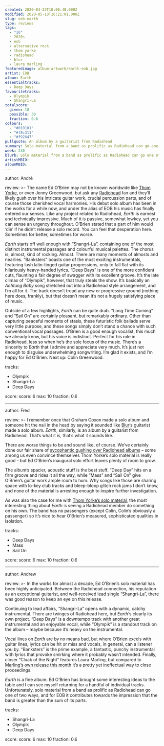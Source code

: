 ```yaml
---
created: 2020-04-22T10:00:48.000Z
modified: 2020-05-10T16:21:01.000Z
slug: eob-earth
type: reviews
tags:
  - "18"
  - 2020s
  - eob
  - alternative rock
  - thom yorke
  - radiohead
  - blur
  - laura marling
featuredimage: album-artwork/earth-eob.jpg
artist: EOB
album: Earth
essentialtracks:
  - Deep Days
favouritetracks:
  - Olympik
  - Shangri-La
totalscore:
  given: 18
  possible: 30
  fraction: 0.6
colours:
  - "#010101"
  - "#f8c311"
  - "#f92647"
pullquote: An album by a guitarist from Radiohead
summary: Solo material from a band as prolific as Radiohead can go one of two ways, and for EOB it contributes towards the impression that the band is greater than the sum of its parts.
week: 230
blurb: Solo material from a band as prolific as Radiohead can go one of two ways. Here it leaves the impression the band is greater than the sum of its parts.
artistMBID:
albumMBID:
---
```

author: André

review: >-
  The name Ed O’Brien may not be known worldwide like [Thom Yorke](<reviews/thom-yorke-anima/>), or even Jonny Greenwood, but ask any [Radiohead](<articles/ranking-radioheads-discography/>) fan and they’ll likely gush over his intricate guitar work, crucial percussion parts, and of course those cherished vocal harmonies. His debut solo album has been in the works for a while now, and under the alias of EOB his music has finally entered our senses. Like any project related to Radiohead, *Earth* is earnest and technically impressive. Much of it is passive, somewhat lowkey, yet you can sense an urgency throughout. O’Brien stated that a part of him would ‘die’ if he didn’t release a solo record. You can feel that desperation here. Sometimes for better, sometimes for worse.

  *Earth* starts off well enough with “Shangri-La”, containing one of the most distinct instrumental passages and colourful musical palettes. The chorus is, almost, kind of rocking. Almost. There are many moments of almosts and nearlies. “Banksters” boasts one of the most exciting instrumentals, featuring lush latin-tinged guitar progressions, only to fall flat with its hilariously heavy-handed lyrics. “Deep Days” is one of the more confident cuts, flaunting a fair degree of swagger with its excellent groove. It’s the late climax of “Olympik”, however, that truly steals the show. It’s basically an *Achtung Baby* song stretched out into a Radiohead style arrangement, and I’m all for it. The track doesn’t tread any new or progressive ground (nothing here does, frankly), but that doesn’t mean it’s not a hugely satisfying piece of music.

  Outside of a few highlights, *Earth* can be quite drab. “Long Time Coming” and “Sail On” are certainly pleasant, but remarkably ordinary. Other than capturing peaceful moments of stasis, these futuristic folk ballads serve very little purpose, and these songs simply don’t stand a chance with such conventional vocal passages. O’Brien is a good enough vocalist, this much we already know, but his voice is indistinct. Perfect for his role in Radiohead, less so when he’s the sole focus of the music. There’s a sincerity to *Earth* that I admire and appreciate very much. It’s just not enough to disguise underwhelming songwriting. I’m glad it exists, and I’m happy for Ed O’Brien. Next up: Colin Greenwood.

tracks:
  - Olympik
  - ­­Shangri-La
  - ­­Deep Days

score:
  score: 6
  max: 10
  fraction: 0.6

---
author: Fred

review: >-
  I remember once that Graham Coxon made a solo album and someone hit the nail in the head by saying it sounded like [Blur](<reviews/blur-modern-life-is-rubbish/>)‘s guitarist made a solo album. *Earth*, similarly, is an album by a guitarist from Radiohead. That’s what it is, that’s what it sounds like.

  There are worse things to be and sound like, of course. We’ve certainly done our fair share of [sycophantic gushing over Radiohead albums](<reviews/radiohead-ok-computer/>) – some among us even convince themselves Thom Yorke’s solo material is really good – but Ed O’Brien’s inaugural solo effort leaves plenty of room to grow.

  The album’s spacier, acoustic stuff is the best stuff. “Deep Day” hits on a firm groove and rides it all the way, while “Mass” and “Sail On” give O’Brien’s guitar work ample room to hum. Why songs like those are sharing space with lo-key club tracks and bleep-bloop glitch rock jams I don’t know, and none of the material is arresting enough to inspire further investigation.

  As was also the case for me with [Thom Yorke’s solo material](<reviews/thom-yorke-the-eraser/>), the most interesting thing about *Earth* is seeing a Radiohead member do something on his own. The band has no passengers (except Colin, Colin’s obviously a passenger) so it’s nice to hear O’Brien’s measured, sophisticated qualities in isolation.

tracks:
  - Deep Days
  - ­­Mass
  - ­­Sail On

score:
  score: 6
  max: 10
  fraction: 0.6

---
author: Andrew

review: >-
  In the works for almost a decade, Ed O’Brien’s solo material has been highly anticipated. Between the Radiohead connection, his reputation as an exceptional guitarist, and well-received lead single “Shangri-La”, there was good reason to keep an eye on this release.

  Continuing to lead affairs, “Shangri-La” opens with a dynamic, catchy instrumental. There are twinges of Radiohead here, but *Earth*‘s clearly its own project. “Deep Days” is a downtempo track with another great instrumental and an enjoyable vocal, while “Olympik” is a standout track on the album – maybe because it’s heavy on the instrumental.

  Vocal lines on *Earth* are by no means bad, but where O’Brien excels with guitar lines, lyrics can be hit or miss and vocals, in general, can a listener you by. “Banksters” is the prime example, a fantastic, punchy instrumental with lyrics that provoke smirking where it probably wasn’t intended. Finally, closer “Cloak of the Night” features Laura Marling, but compared to [Marling’s own release this month](<reviews/laura-marling-song-for-our-daughter/>) it’s a pretty yet ineffectual way to close proceedings.

  *Earth* is a fine album. Ed O’Brien has brought some interesting ideas to the table and I can see myself returning for a handful of individual tracks. Unfortunately, solo material from a band as prolific as Radiohead can go one of two ways, and for EOB it contributes towards the impression that the band is greater than the sum of its parts.

tracks:
  - Shangri-La
  - ­­Olympik
  - ­­Deep Days

score:
  score: 6
  max: 10
  fraction: 0.6
